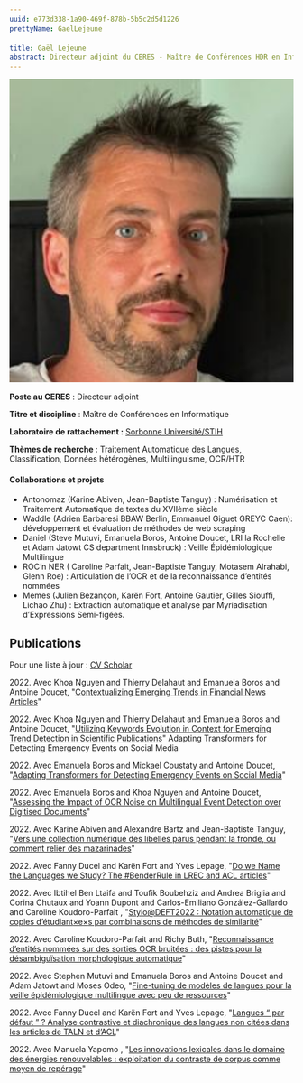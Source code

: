 ```yaml
---
uuid: e773d338-1a90-469f-878b-5b5c2d5d1226
prettyName: GaelLejeune

title: Gaël Lejeune
abstract: Directeur adjoint du CERES - Maître de Conférences HDR en Informatique
---
```


![](lejeune_gael.png)

**Poste au CERES** : Directeur adjoint

**Titre et discipline** : Maître de Conférences en Informatique

**Laboratoire de rattachement :** [Sorbonne Université/STIH](http://stih-sorbonne-universite.fr/)

**Thèmes de recherche** : Traitement Automatique des Langues, Classification, Données hétérogènes, Multilinguisme, OCR/HTR

#### Collaborations et projets

- Antonomaz (Karine Abiven, Jean-Baptiste Tanguy) : Numérisation et Traitement Automatique de textes du XVIIème siècle
- Waddle (Adrien Barbaresi BBAW Berlin, Emmanuel Giguet GREYC Caen): développement et évaluation de méthodes de web scraping
- Daniel (Steve Mutuvi, Emanuela Boros, Antoine Doucet, LRI la Rochelle et Adam Jatowt CS department Innsbruck) : Veille Épidémiologique Multilingue
- ROC’n NER ( Caroline Parfait, Jean-Baptiste Tanguy, Motasem Alrahabi, Glenn Roe) : Articulation de l’OCR et de la reconnaissance d’entités nommées
- Memes (Julien Bezançon, Karën Fort, Antoine Gautier, Gilles Siouffi, Lichao Zhu) :  Extraction automatique et analyse par Myriadisation d’Expressions Semi-figées.

## Publications

Pour une liste à jour : [CV Scholar](https://scholar.google.fr/citations?user=32Mc2GwAAAAJ&hl=fr)

2022\. Avec Khoa Nguyen and Thierry Delahaut and Emanuela Boros  and Antoine Doucet, "[Contextualizing Emerging Trends in Financial News Articles](https://sites.google.com/nlg.csie.ntu.edu.tw/finnlp-2022-emnlp/accepted-papers?authuser=0)"

2022\. Avec Khoa Nguyen and Thierry Delahaut and Emanuela Boros  and Antoine Doucet, "[Utilizing Keywords Evolution in Context for Emerging Trend Detection in Scientific Publications]( )"
Adapting Transformers for Detecting Emergency Events on Social Media

2022\. Avec Emanuela Boros and Mickael Coustaty  and Antoine Doucet, "[Adapting Transformers for Detecting Emergency Events on Social Media]( )"

2022\. Avec Emanuela Boros and Khoa Nguyen  and Antoine Doucet, "[Assessing the Impact of OCR Noise on Multilingual Event Detection over Digitised Documents](https://www.springer.com/journal/799)"

2022\. Avec Karine Abiven and Alexandre Bartz  and Jean-Baptiste Tanguy, "[Vers une collection numérique des libelles parus pendant la fronde, ou comment relier des mazarinades](http://cornucopia16.com/blog/2022/04/24/karine-abiven-alexandre-bartz-gael-lejeune-et-jean-baptiste-tanguy-vers-une-collection-numerique-des-libelles-parus-pendant-la-fronde-ou-comment-relier-des-mazarinades/)"

2022\. Avec Fanny Ducel and Karën Fort  and Yves Lepage, "[Do we Name the Languages we Study? The \#BenderRule in LREC and ACL articles](https://hal.inria.fr/hal-03680561)"

2022\. Avec Ibtihel Ben Ltaifa and Toufik Boubehziz and Andrea Briglia and Corina Chutaux and Yoann Dupont and Carlos-Emiliano González-Gallardo and Caroline Koudoro-Parfait , "[Stylo\@DEFT2022 : Notation automatique de copies d’étudiant$\times$e$\times$s par combinaisons de méthodes de similarité](https://hal.archives-ouvertes.fr/hal-03705873)"

2022\. Avec Caroline Koudoro-Parfait  and Richy Buth, "[Reconnaissance d’entités nommées sur des sorties OCR bruitées : des pistes pour la désambiguïsation morphologique automatique](https://hal.archives-ouvertes.fr/hal-03701476)"

2022\. Avec Stephen Mutuvi and Emanuela Boros and Antoine Doucet and Adam Jatowt  and Moses Odeo, "[Fine-tuning de modèles de langues pour la veille épidémiologique multilingue avec peu de ressources](https://hal.archives-ouvertes.fr/hal-03701516)"

2022\. Avec Fanny Ducel and Karën Fort  and Yves Lepage, "[Langues “ par défaut ” ? Analyse contrastive et diachronique des langues non citées dans les articles de TALN et d’ACL](https://hal.inria.fr/hal-03680565)"

2022\. Avec Manuela Yapomo , "[Les innovations lexicales dans le domaine des énergies renouvelables : exploitation du contraste de corpus comme moyen de repérage](https://classiques-garnier.com/neologica.html)"
